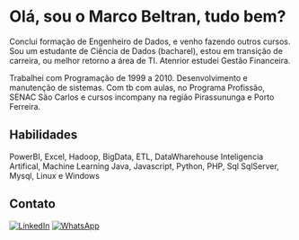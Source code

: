 
# Olá, sou o Marco Beltran, tudo bem?


Conclui formação de Engenheiro de Dados, e venho fazendo outros cursos. Sou um estudante de Ciência de Dados (bacharel), estou em transição de carreira, ou melhor retorno a área de TI. Atenrior estudei Gestão Financeira.

Trabalhei com Programação de 1999 a 2010. Desenvolvimento e manutenção de sistemas. Com tb com aulas, no Programa Profissão, SENAC São Carlos e cursos incompany na região Pirassununga e Porto Ferreira.


## Habilidades

PowerBI, Excel, Hadoop, BigData, ETL, DataWharehouse
Inteligencia Artifical, Machine Learning
Java, Javascript, Python, PHP, Sql
SqlServer, Mysql, 
Linux e Windows


## Contato

[![LinkedIn](https://img.shields.io/badge/LinkedIn-0077B5?style=for-the-badge&logo=linkedin&logoColor=white)](https://www.linkedin.com/in/marco-a-beltran-0a9692230/) [![WhatsApp](https://img.shields.io/badge/WhatsApp-25D366?style=for-the-badge&logo=whatsapp&logoColor=white)](https://wa.me/+55(19)999650523)


